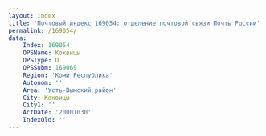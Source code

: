 ```yaml
---
layout: index
title: 'Почтовый индекс 169054: отделение почтовой связи Почты России'
permalink: /169054/
data:
    Index: 169054
    OPSName: Коквицы
    OPSType: О
    OPSSubm: 169069
    Region: 'Коми Республика'
    Autonom: ''
    Area: 'Усть-Вымский район'
    City: Коквицы
    City1: ''
    ActDate: '20001030'
    IndexOld: ''
---
```

